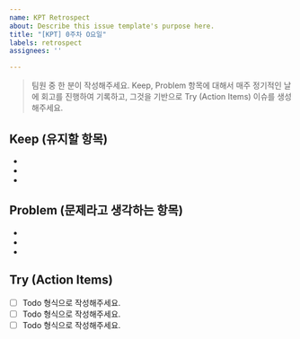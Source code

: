 ```yaml
---
name: KPT Retrospect
about: Describe this issue template's purpose here.
title: "[KPT] 0주차 O요일"
labels: retrospect
assignees: ''

---
```


>팀원 중 한 분이 작성해주세요.
>Keep, Problem 항목에 대해서 매주 정기적인 날에 회고를 진행하여 기록하고, 그것을 기반으로 Try (Action Items) 이슈를 생성해주세요.

Keep (유지할 항목)
-----------------
* 
* 
* 

Problem (문제라고 생각하는 항목)
------------------------------
* 
* 
* 

Try (Action Items)
------------------
- [ ] Todo 형식으로 작성해주세요.
- [ ] Todo 형식으로 작성해주세요.
- [ ] Todo 형식으로 작성해주세요.
